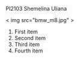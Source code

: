 <p>PI2103 Shemelina Uliana</p>
 < img src="bmw_m8.jpg" >
<ol>
  <li>First item</li>
  <li>Second item</li>
  <li>Third item</li>
  <li>Fourth item</li>
</ol>
